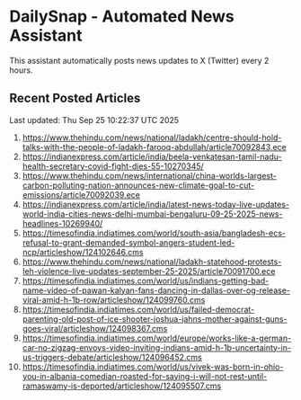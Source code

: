 # DailySnap - Automated News Assistant

This assistant automatically posts news updates to X (Twitter) every 2 hours.

## Recent Posted Articles

Last updated: Thu Sep 25 10:22:37 UTC 2025

1. https://www.thehindu.com/news/national/ladakh/centre-should-hold-talks-with-the-people-of-ladakh-farooq-abdullah/article70092843.ece
2. https://indianexpress.com/article/india/beela-venkatesan-tamil-nadu-health-secretary-covid-fight-dies-55-10270345/
3. https://www.thehindu.com/news/international/china-worlds-largest-carbon-polluting-nation-announces-new-climate-goal-to-cut-emissions/article70092039.ece
4. https://indianexpress.com/article/india/latest-news-today-live-updates-world-india-cities-news-delhi-mumbai-bengaluru-09-25-2025-news-headlines-10269940/
5. https://timesofindia.indiatimes.com/world/south-asia/bangladesh-ecs-refusal-to-grant-demanded-symbol-angers-student-led-ncp/articleshow/124102646.cms
6. https://www.thehindu.com/news/national/ladakh-statehood-protests-leh-violence-live-updates-september-25-2025/article70091700.ece
7. https://timesofindia.indiatimes.com/world/us/indians-getting-bad-name-video-of-pawan-kalyan-fans-dancing-in-dallas-over-og-release-viral-amid-h-1b-row/articleshow/124099760.cms
8. https://timesofindia.indiatimes.com/world/us/failed-democrat-parenting-old-post-of-ice-shooter-joshua-jahns-mother-against-guns-goes-viral/articleshow/124098367.cms
9. https://timesofindia.indiatimes.com/world/europe/works-like-a-german-car-no-zigzag-envoys-video-inviting-indians-amid-h-1b-uncertainty-in-us-triggers-debate/articleshow/124096452.cms
10. https://timesofindia.indiatimes.com/world/us/vivek-was-born-in-ohio-you-in-albania-comedian-roasted-for-saying-i-will-not-rest-until-ramaswamy-is-deported/articleshow/124095507.cms
